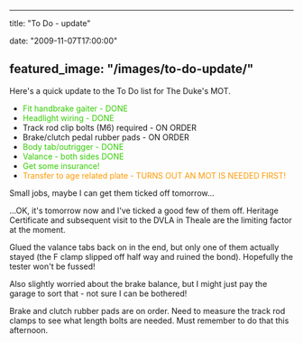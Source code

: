 
---
title: "To Do - update"

date: "2009-11-07T17:00:00"

featured_image: "/images/to-do-update/"
---


Here's a quick update to the To Do list for The Duke's MOT.
<ul><li><span style="color: rgb(51, 204, 0);">Fit handbrake gaiter - DONE</span>
</li><li><span style="color: rgb(51, 204, 0);">Headlight wiring - DONE</span>
</li><li>Track rod clip bolts (M6) required - ON ORDER
</li><li>Brake/clutch pedal rubber pads - ON ORDER
</li><li><span style="color: rgb(51, 204, 0);">Body tab/outrigger - DONE</span>
</li><li><span style="color: rgb(51, 204, 0);">Valance - both sides DONE</span>
</li><li><span style="color: rgb(51, 204, 0);">Get some insurance!</span>
</li><li><span style="color: rgb(255, 153, 0);">Transfer to age related plate - TURNS OUT AN MOT IS NEEDED FIRST!
</span></li></ul>Small jobs, maybe I can get them ticked off tomorrow...

...OK, it's tomorrow now and I've ticked a good few of them off.  Heritage Certificate and subsequent visit to the DVLA in Theale are the limiting factor at the moment.

Glued the valance tabs back on in the end, but only one of them actually stayed (the F clamp slipped off half way and ruined the bond).  Hopefully the tester won't be fussed!

Also slightly worried about the brake balance, but I might just pay the garage to sort that - not sure I can be bothered!

Brake and clutch rubber pads are on order.  Need to measure the track rod clamps to see what length bolts are needed.  Must remember to do that this afternoon.